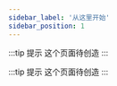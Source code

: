 ```yaml
---
sidebar_label: '从这里开始'
sidebar_position: 1
---
```


:::tip 提示
这个页面待创造
:::  
  
:::tip 提示
这个页面待创造
:::

